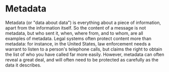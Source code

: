 [Title]: # (Metadatos)
[Order]: # (76)

# Metadata

Metadata  (or "data about data") is everything about a piece of information, apart from the information itself. So the content of a message is not metadata, but who sent it, when, where from, and to whom, are all examples of metadata. Legal systems often protect content more than metadata: for instance, in the United States, law enforcement needs a warrant to listen to a person's telephone calls, but claims the right to obtain the list of who you have called far more easily. However, metadata can often reveal a great deal, and will often need to be protected as carefully as the data it describes.